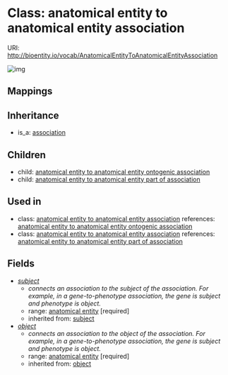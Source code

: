 # Class: anatomical entity to anatomical entity association




URI: http://bioentity.io/vocab/AnatomicalEntityToAnatomicalEntityAssociation

![img](http://yuml.me/diagram/nofunky/class/\[Association]^-\[AnatomicalEntityToAnatomicalEntityAssociation],%20\[AnatomicalEntityToAnatomicalEntityAssociation]^-\[AnatomicalEntityToAnatomicalEntityOntogenicAssociation],%20\[AnatomicalEntityToAnatomicalEntityAssociation]^-\[AnatomicalEntityToAnatomicalEntityPartOfAssociation],%20\[AnatomicalEntityToAnatomicalEntityAssociation]-%20subject>\[AnatomicalEntity],%20\[AnatomicalEntityToAnatomicalEntityAssociation]-%20object>\[AnatomicalEntity],%20)
## Mappings

## Inheritance

 *  is_a: [association](Association.md)
## Children

 *  child: [anatomical entity to anatomical entity ontogenic association](AnatomicalEntityToAnatomicalEntityOntogenicAssociation.md)
 *  child: [anatomical entity to anatomical entity part of association](AnatomicalEntityToAnatomicalEntityPartOfAssociation.md)
## Used in

 *  class: [anatomical entity to anatomical entity association](AnatomicalEntityToAnatomicalEntityAssociation.md) references: [anatomical entity to anatomical entity ontogenic association](AnatomicalEntityToAnatomicalEntityOntogenicAssociation.md)
 *  class: [anatomical entity to anatomical entity association](AnatomicalEntityToAnatomicalEntityAssociation.md) references: [anatomical entity to anatomical entity part of association](AnatomicalEntityToAnatomicalEntityPartOfAssociation.md)
## Fields

 * _[subject](subject.md)_
    * _connects an association to the subject of the association. For example, in a gene-to-phenotype association, the gene is subject and phenotype is object._
    * range: [anatomical entity](AnatomicalEntity.md) [required]
    * inherited from: [subject](subject.md)
 * _[object](object.md)_
    * _connects an association to the object of the association. For example, in a gene-to-phenotype association, the gene is subject and phenotype is object._
    * range: [anatomical entity](AnatomicalEntity.md) [required]
    * inherited from: [object](object.md)
